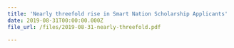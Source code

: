 ```yaml
---
title: 'Nearly threefold rise in Smart Nation Scholarship Applicants'
date: 2019-08-31T00:00:00.000Z
file_url: /files/2019-08-31-nearly-threefold.pdf

---
```



